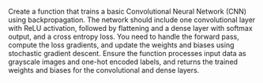 Create a function that trains a basic Convolutional Neural Network (CNN) using backpropagation. The network should include one convolutional layer with ReLU activation, followed by flattening and a dense layer with softmax output, and a cross entropy loss. You need to handle the forward pass, compute the loss gradients, and update the weights and biases using stochastic gradient descent. Ensure the function processes input data as grayscale images and one-hot encoded labels, and returns the trained weights and biases for the convolutional and dense layers.
